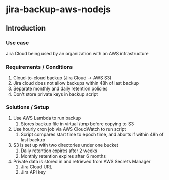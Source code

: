 # jira-backup-aws-nodejs

## Introduction

### Use case

Jira Cloud being used by an organization with an AWS infrastructure

### Requirements / Conditions

1. Cloud-to-cloud backup (Jira Cloud -> AWS S3)
1. Jira cloud does not allow backups within 48h of last backup
1. Separate monthly and daily retention policies
1. Don't store private keys in backup script

### Solutions / Setup

1. Use AWS Lambda to run backup
   1. Stores backup file in virtual /tmp before copying to S3
1. Use hourly cron job via AWS CloudWatch to run script
   1. Script compares start time to epoch time, and aborts if within 48h of last backup
1. S3 is set up with two directories under one bucket
   1. Daily retention expires after 2 weeks
   1. Monthly retention expires after 6 months
1. Private data is stored in and retrieved from AWS Secrets Manager
   1. Jira Cloud URL
   1. Jira API key
